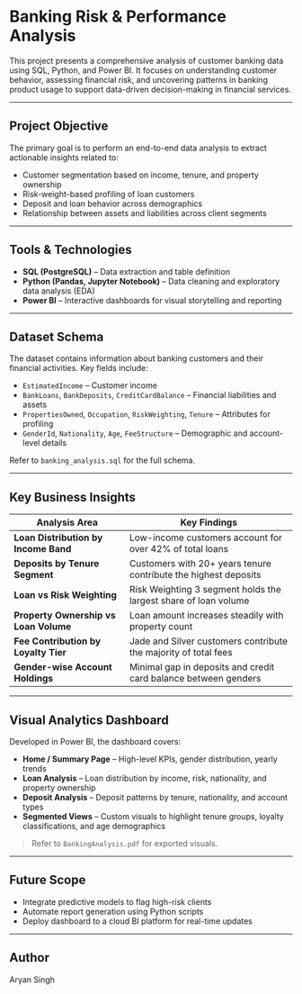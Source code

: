 # Banking Risk & Performance Analysis

This project presents a comprehensive analysis of customer banking data using SQL, Python, and Power BI. It focuses on understanding customer behavior, assessing financial risk, and uncovering patterns in banking product usage to support data-driven decision-making in financial services.

---

## Project Objective

The primary goal is to perform an end-to-end data analysis to extract actionable insights related to:

- Customer segmentation based on income, tenure, and property ownership
- Risk-weight-based profiling of loan customers
- Deposit and loan behavior across demographics
- Relationship between assets and liabilities across client segments

---

## Tools & Technologies

- **SQL (PostgreSQL)** – Data extraction and table definition  
- **Python (Pandas, Jupyter Notebook)** – Data cleaning and exploratory data analysis (EDA)  
- **Power BI** – Interactive dashboards for visual storytelling and reporting

---

## Dataset Schema

The dataset contains information about banking customers and their financial activities. Key fields include:

- `EstimatedIncome` – Customer income  
- `BankLoans`, `BankDeposits`, `CreditCardBalance` – Financial liabilities and assets  
- `PropertiesOwned`, `Occupation`, `RiskWeighting`, `Tenure` – Attributes for profiling  
- `GenderId`, `Nationality`, `Age`, `FeeStructure` – Demographic and account-level details  

Refer to `banking_analysis.sql` for the full schema.

---

## Key Business Insights

| Analysis Area | Key Findings |
|---------------|--------------|
| **Loan Distribution by Income Band** | Low-income customers account for over 42% of total loans |
| **Deposits by Tenure Segment** | Customers with 20+ years tenure contribute the highest deposits |
| **Loan vs Risk Weighting** | Risk Weighting 3 segment holds the largest share of loan volume |
| **Property Ownership vs Loan Volume** | Loan amount increases steadily with property count |
| **Fee Contribution by Loyalty Tier** | Jade and Silver customers contribute the majority of total fees |
| **Gender-wise Account Holdings** | Minimal gap in deposits and credit card balance between genders |

---

## Visual Analytics Dashboard

Developed in Power BI, the dashboard covers:

- **Home / Summary Page** – High-level KPIs, gender distribution, yearly trends  
- **Loan Analysis** – Loan distribution by income, risk, nationality, and property ownership  
- **Deposit Analysis** – Deposit patterns by tenure, nationality, and account types  
- **Segmented Views** – Custom visuals to highlight tenure groups, loyalty classifications, and age demographics

> Refer to `BankingAnalysis.pdf` for exported visuals.


---

## Future Scope

- Integrate predictive models to flag high-risk clients
- Automate report generation using Python scripts
- Deploy dashboard to a cloud BI platform for real-time updates

---

## Author

Aryan Singh    



